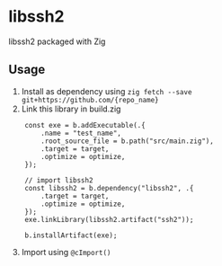 # libssh2

libssh2 packaged with Zig

## Usage

1. Install as dependency using ```zig fetch --save git+https://github.com/{repo_name}```
2. Link this library in build.zig
```
    const exe = b.addExecutable(.{
        .name = "test_name",
        .root_source_file = b.path("src/main.zig"),
        .target = target,
        .optimize = optimize,
    });

    // import libssh2
    const libssh2 = b.dependency("libssh2", .{
        .target = target,
        .optimize = optimize,
    });
    exe.linkLibrary(libssh2.artifact("ssh2"));

    b.installArtifact(exe);
```
3. Import using `@cImport()`

